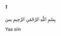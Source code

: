 ##### 1

<span class="ayah">بِسْمِ ٱللَّهِ ٱلرَّحْمَٰنِ ٱلرَّحِيمِ يسٓ</span>

<span class="ayah_translation">Yaa siin</span>
